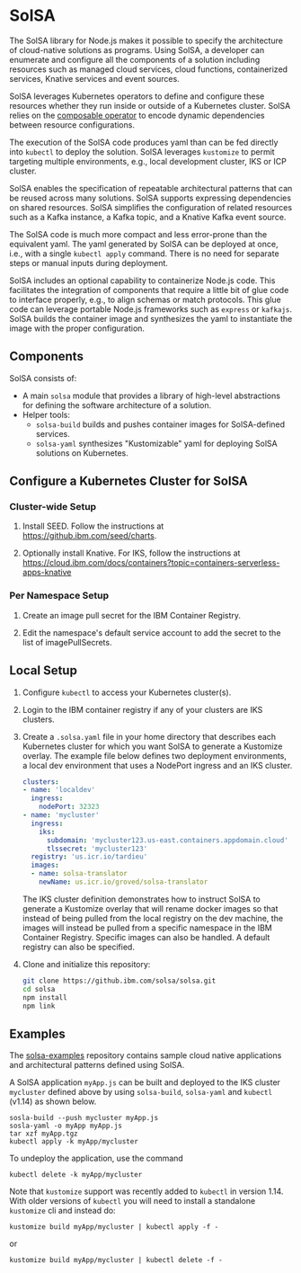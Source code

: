 # SolSA

The SolSA library for Node.js makes it possible to specify the architecture of
cloud-native solutions as programs. Using SolSA, a developer can enumerate and
configure all the components of a solution including resources such as managed
cloud services, cloud functions, containerized services, Knative services and
event sources.

SolSA leverages Kubernetes operators to define and configure these resources
whether they run inside or outside of a Kubernetes cluster. SolSA relies on the
[composable operator](https://github.ibm.com/seed/composable) to encode dynamic dependencies between resource
configurations.

The execution of the SolSA code produces yaml than can be fed directly into
`kubectl` to deploy the solution. SolSA leverages `kustomize` to permit
targeting multiple environments, e.g., local development cluster, IKS or ICP
cluster.

SolSA enables the specification of repeatable architectural patterns that can be
reused across many solutions. SolSA supports expressing dependencies on shared
resources. SolSA simplifies the configuration of related resources such as a
Kafka instance, a Kafka topic, and a Knative Kafka event source.

The SolSA code is much more compact and less error-prone than the equivalent
yaml. The yaml generated by SolSA can be deployed at once, i.e., with a single
`kubectl apply` command. There is no need for separate steps or manual inputs
during deployment.

SolSA includes an optional capability to containerize Node.js code. This
facilitates the integration of components that require a little bit of glue code
to interface properly, e.g., to align schemas or match protocols. This glue code
can leverage portable Node.js frameworks such as `express` or `kafkajs`. SolSA
builds the container image and synthesizes the yaml to instantiate the image
with the proper configuration.

## Components

SolSA consists of:
- A main `solsa` module that provides a library of high-level abstractions for
  defining the software architecture of a solution.
- Helper tools:
  - `solsa-build` builds and pushes container images for SolSA-defined services.
  - `solsa-yaml` synthesizes "Kustomizable" yaml for deploying SolSA solutions
     on Kubernetes.

## Configure a Kubernetes Cluster for SolSA

### Cluster-wide Setup

1. Install SEED. Follow the instructions at https://github.ibm.com/seed/charts.

2. Optionally install Knative. For IKS, follow the instructions at
   https://cloud.ibm.com/docs/containers?topic=containers-serverless-apps-knative

### Per Namespace Setup

1. Create an image pull secret for the IBM Container Registry.

2. Edit the namespace's default service account to add the secret to the list of
   imagePullSecrets.

## Local Setup

1. Configure `kubectl` to access your Kubernetes cluster(s).

2. Login to the IBM container registry if any of your clusters are IKS clusters.

3. Create a `.solsa.yaml` file in your home directory that describes each
   Kubernetes cluster for which you want SolSA to generate a Kustomize overlay.
   The example file below defines two deployment environments, a local dev
   environment that uses a NodePort ingress and an IKS cluster.
   ```yaml
   clusters:
   - name: 'localdev'
     ingress:
       nodePort: 32323
   - name: 'mycluster'
     ingress:
       iks:
         subdomain: 'mycluster123.us-east.containers.appdomain.cloud'
         tlssecret: 'mycluster123'
     registry: 'us.icr.io/tardieu'
     images:
     - name: solsa-translator
       newName: us.icr.io/groved/solsa-translator
   ```
   The IKS cluster definition demonstrates how to instruct SolSA to generate a
   Kustomize overlay that will rename docker images so that instead of being
   pulled from the local registry on the dev machine, the images will instead be
   pulled from a specific namespace in the IBM Container Registry. Specific
   images can also be handled. A default registry can also be specified.

4. Clone and initialize this repository:
   ```sh
   git clone https://github.ibm.com/solsa/solsa.git
   cd solsa
   npm install
   npm link
   ```

## Examples

The [solsa-examples](https://github.ibm.com/solsa/solsa-examples) repository
contains sample cloud native applications and architectural patterns defined
using SolSA.

A SolSA application `myApp.js` can be built and deployed to the IKS cluster
`mycluster` defined above by using `solsa-build`, `solsa-yaml` and `kubectl`
(v1.14) as shown below.
```shell
sosla-build --push mycluster myApp.js
sosla-yaml -o myApp myApp.js
tar xzf myApp.tgz
kubectl apply -k myApp/mycluster
```
To undeploy the application, use the command
```shell
kubectl delete -k myApp/mycluster
```

Note that `kustomize` support was recently added to `kubectl` in version 1.14.
With older versions of `kubectl` you will need to install a standalone
`kustomize` cli and instead do:
```shell
kustomize build myApp/mycluster | kubectl apply -f -
```
or
```shell
kustomize build myApp/mycluster | kubectl delete -f -
```
